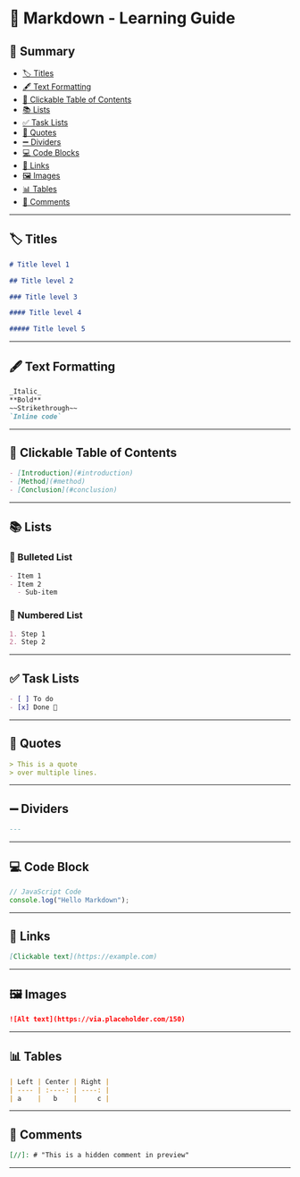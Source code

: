 # 📝 Markdown - Learning Guide

## 📌 Summary

- [🏷️ Titles](#-titles)
- [🖋️ Text Formatting](#-text-formatting)
- [🧭 Clickable Table of Contents](#-clickable-table-of-contents)
- [📚 Lists](#-lists)
- [✅ Task Lists](#-task-lists)
- [💬 Quotes](#-quotes)
- [➖ Dividers](#-dividers)
- [💻 Code Blocks](#-code-blocks)
- [🔗 Links](#-links)
- [🖼️ Images](#-images)
- [📊 Tables](#-tables)
- [🙈 Comments](#-comments)

---

## 🏷️ Titles

```markdown
# Title level 1

## Title level 2

### Title level 3

#### Title level 4

##### Title level 5
```

---

## 🖋️ Text Formatting

```markdown
_Italic_  
**Bold**  
~~Strikethrough~~  
`Inline code`
```

---

## 🧭 Clickable Table of Contents

```markdown
- [Introduction](#introduction)
- [Method](#method)
- [Conclusion](#conclusion)
```

---

## 📚 Lists

### 🔹 Bulleted List

```markdown
- Item 1
- Item 2
  - Sub-item
```

### 🔸 Numbered List

```markdown
1. Step 1
2. Step 2
```

---

## ✅ Task Lists

```markdown
- [ ] To do
- [x] Done 💪
```

---

## 💬 Quotes

```markdown
> This is a quote  
> over multiple lines.
```

---

## ➖ Dividers

```markdown
---
```

---

## 💻 Code Block

```js
// JavaScript Code
console.log("Hello Markdown");
```

---

## 🔗 Links

```markdown
[Clickable text](https://example.com)
```

---

## 🖼️ Images

```markdown
![Alt text](https://via.placeholder.com/150)
```

---

## 📊 Tables

```markdown
| Left | Center | Right |
| ---- | :----: | ----: |
| a    |   b    |     c |
```

---

## 🙈 Comments

```markdown
[//]: # "This is a hidden comment in preview"
```

---
